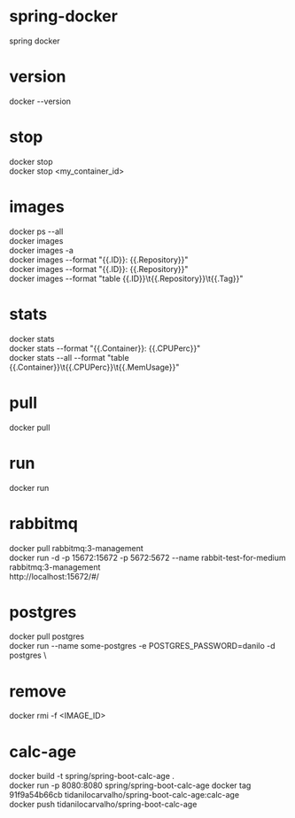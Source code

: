 # spring-docker
spring docker

# version
docker --version

# stop
docker stop \
docker stop <my_container_id>

# images
docker ps --all \
docker images \
docker images -a \
docker images --format "{{.ID}}: {{.Repository}}" \
docker images --format "{{.ID}}: {{.Repository}}" \
docker images --format "table {{.ID}}\t{{.Repository}}\t{{.Tag}}"

# stats
docker stats  \
docker stats --format "{{.Container}}: {{.CPUPerc}}" \
docker stats --all --format "table {{.Container}}\t{{.CPUPerc}}\t{{.MemUsage}}"

# pull
docker pull

# run
docker run

# rabbitmq
docker pull rabbitmq:3-management \
docker run -d -p 15672:15672 -p 5672:5672 --name rabbit-test-for-medium rabbitmq:3-management \
http://localhost:15672/#/

# postgres
docker pull postgres \
docker run --name some-postgres -e POSTGRES_PASSWORD=danilo -d postgres \

# remove
docker rmi -f <IMAGE_ID>

# calc-age
docker build -t spring/spring-boot-calc-age . \
docker run -p 8080:8080 spring/spring-boot-calc-age
docker tag 91f9a54b66cb tidanilocarvalho/spring-boot-calc-age:calc-age \
docker push tidanilocarvalho/spring-boot-calc-age
